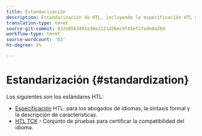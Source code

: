 ```yaml
---
title: Estandarización
description: Estandarización de HTL, incluyendo la especificación HTL y el HTL TCK.
translation-type: tm+mt
source-git-commit: 832e0563401e38e2121d26ec9f43ef2fade0a20d
workflow-type: tm+mt
source-wordcount: '53'
ht-degree: 3%

---
```



# Estandarización {#standardization}

Los siguientes son los estándares HTL:

* [Especificación](https://github.com/adobe/htl-spec)  HTL: para los abogados de idiomas, la sintaxis formal y la descripción de características.
* [HTL TCK](https://github.com/adobe/htl-tck) - Conjunto de pruebas para certificar la compatibilidad del idioma.
